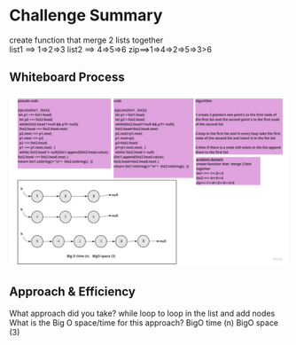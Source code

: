 # Challenge Summary
<!-- Description of the challenge -->
create function that  merge 2 lists together  
list1 ==> 1=>2=>3
list2 ==> 4=>5=>6
zip==>1=>4=>2=>5=>3>6
## Whiteboard Process
<!-- Embedded whiteboard image -->
![alt text](ziplist.jpg)
## Approach & Efficiency
What approach did you take? while loop to loop in the list and add nodes 
 What is the Big O space/time for this approach?  BigO time (n)   BigO space (3)
